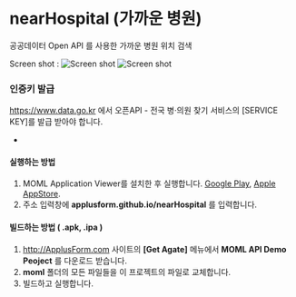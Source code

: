 # nearHospital (가까운 병원)
공공데이터 Open API 를 사용한 가까운 병원 위치 검색

Screen shot :
![Screen shot](http://applusform.github.io/nearHospital/screenshot1.png)
![Screen shot](http://applusform.github.io/nearHospital/screenshot2.png)

### 인증키 발급
https://www.data.go.kr 에서 오픈API - 전국 병‧의원 찾기 서비스의 [SERVICE KEY]를 발급 받아야 합니다. 


-
#### 실행하는 방법
1. MOML Application Viewer를 설치한 후 실행합니다. [Google Play](https://play.google.com/store/apps/details?id=org.mospi.momlappviewer), [Apple AppStore](http://itunes.apple.com/app/id893554325). 
2. 주소 입력창에 **applusform.github.io/nearHospital** 를 입력합니다.

#### 빌드하는 방법 ( .apk, .ipa )
1. http://ApplusForm.com 사이트의 **[Get Agate]** 메뉴에서 **MOML API Demo Peoject** 를 다운로드 받습니다.
2. **moml** 폴더의 모든 파일들을 이 프로젝트의 파일로 교체합니다.
3. 빌드하고 실행합니다.


